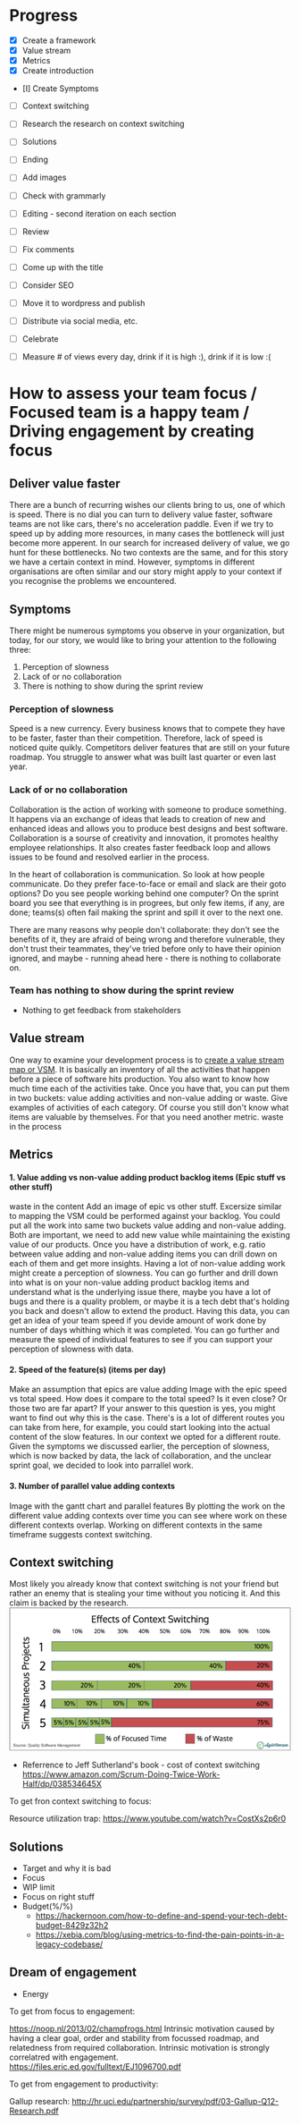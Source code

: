 # Progress
- [X] Create a framework
- [X] Value stream
- [X] Metrics
- [X] Create introduction
- [I] Create Symptoms
- [ ] Context switching
- [ ] Research the research on context switching
- [ ] Solutions
- [ ] Ending
- [ ] Add images
- [ ] Check with grammarly
- [ ] Editing - second iteration on each section
- [ ] Review
- [ ] Fix comments
- [ ] Come up with the title
- [ ] Consider SEO
- [ ] Move it to wordpress and publish
- [ ] Distribute via social media, etc.
- [ ] Celebrate
- [ ] Measure # of views every day, drink if it is high :), drink if it is low :(


# How to assess your team focus / Focused team is a happy team / Driving engagement by creating focus
## Deliver value faster
There are a bunch of recurring wishes our clients bring to us, one of which is speed. There is no dial you can turn to delivery value faster, software teams are not like cars, there's no acceleration paddle. Even if we try to speed up by adding more resources, in many cases the bottleneck will just become more apperent.
In our search for increased delivery of value, we go hunt for these bottlenecks. No two contexts are the same, and for this story we have a certain context in mind. However, symptoms in different organisations are often similar and our story might apply to your context if you recognise the problems we encountered.
## Symptoms
There might be numerous symptoms you observe in your organization, but today, for our story, we would like to bring your attention to the following three:
 1. Perception of slowness
 2. Lack of or no collaboration
 3. There is nothing to show during the sprint review
  
### Perception of slowness
Speed is a new currency. Every business knows that to compete they have to be faster, faster than their competition. Therefore, lack of speed is noticed quite quikly. 
Competitors deliver features that are still on your future roadmap. You struggle to answer what was built last quarter or even last year. 

### Lack of or no collaboration
Collaboration is the action of working with someone to produce something. It happens via an exchange of ideas that leads to creation of new and enhanced ideas and allows you to produce best designs and best software. Collaboration is a sourse of creativity and innovation, it promotes healthy employee relationships. It also creates faster feedback loop and allows issues to be found and resolved earlier in the process.

In the heart of collaboration is communication. So look at how people communicate. Do they prefer face-to-face or email and slack are their goto options? Do you see people working behind one computer? On the sprint board you see that everything is in progrees, but only few items, if any, are done; teams(s) often fail making the sprint and spill it over to the next one.

There are many reasons why people don't collaborate: they don't see the benefits of it, they are afraid of being wrong and therefore vulnerable, they don't trust their teammates, they've tried before only to have their opinion ignored, and maybe - running ahead here - there is nothing to collaborate on.

### Team has nothing to show during the sprint review
  - Nothing to get feedback from stakeholders
  
## Value stream
One way to examine your development process is to [create a value stream map or VSM](https://xebia.com/blog/how-to-create-a-value-stream-map/). It is basically an inventory of all the activities that happen before a piece of software hits production. You also want to know how much time each of the activities take. Once you have that, you can put them in two buckets: value adding activities and non-value adding or waste. Give examples of activities of each category.
Of course you still don't know what items are valuable by themselves. For that you need another metric.
waste in the process
## Metrics
#### 1. Value adding vs non-value adding product backlog items (Epic stuff vs other stuff)
waste in the content
Add an image of epic vs other stuff.
Excersize similar to mapping the VSM could be performed against your backlog. You could put all the work into same two buckets value adding and non-value adding. Both are important, we need to add new value while maintaining the existing value of our products. Once you have a distribution of work, e.g. ratio between value adding and non-value adding items you can drill down on each of them and get more insights. Having a lot of non-value adding work might create a perception of slowness.
You can go further and drill down into what is on your non-value adding product backlog items and understand what is the underlying issue there, maybe you have a lot of bugs and there is a quality problem, or maybe it is a tech debt that's holding you back and doesn't allow to extend the product. 
Having this data, you can get an idea of your team speed if you devide amount of work done by number of days whithing which it was completed.
You can go further and measure the speed of individual features to see if you can support your perception of slowness with data.
#### 2. Speed of the feature(s) (items per day)
Make an assumption that epics are value adding
Image with the epic speed vs total speed.
How does it compare to the total speed? Is it even close? Or those two are far apart? If your answer to this question is yes, you might want to find out why this is the case. There's is a lot of different routes you can take from here, for example, you could start looking into the actual content of the slow features. In our context we opted for a different route.
Given the symptoms we discussed earlier, the perception of slowness, which is now backed by data, the lack of collaboration, and the unclear sprint goal, we decided to look into parrallel work. 

[//]: # (This comparison can either give you some answers or raise more questions.)
#### 3. Number of parallel value adding contexts
Image with the gantt chart and parallel features
By plotting the work on the different value adding contexts over time you can see where work on these different contexts overlap. Working on different contexts in the same timeframe suggests context switching. 
## Context switching
Most likely you already know that context switching is not your friend but rather an enemy that is stealing your time without you noticing it. And this claim is backed by the research.
![Context Switching](images/context-switching.png?raw=true "Waste precentage from switching context")

- Referrence to Jeff Sutherland's book - cost of context switching
https://www.amazon.com/Scrum-Doing-Twice-Work-Half/dp/038534645X

To get fron context switching to focus:

Resource utilization trap: https://www.youtube.com/watch?v=CostXs2p6r0
## Solutions
- Target and why it is bad
- Focus
- WIP limit
- Focus on right stuff
- Budget(%/%)
  - https://hackernoon.com/how-to-define-and-spend-your-tech-debt-budget-8429z32h2
  - https://xebia.com/blog/using-metrics-to-find-the-pain-points-in-a-legacy-codebase/
## Dream of engagement

- Energy

To get from focus to engagement:

https://noop.nl/2013/02/champfrogs.html Intrinsic motivation caused by having a clear goal, order and stability from focussed roadmap, and relatedness from required collaboration. Intrinsic motivation is strongly correlatred with engagement. https://files.eric.ed.gov/fulltext/EJ1096700.pdf

To get from engagement to productivity:

Gallup research: http://hr.uci.edu/partnership/survey/pdf/03-Gallup-Q12-Research.pdf


